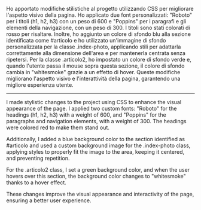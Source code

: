 Ho apportato modifiche stilistiche al progetto utilizzando CSS per migliorare l'aspetto visivo della pagina. Ho applicato due font personalizzati: "Roboto" per i titoli (h1, h2, h3) con un peso di 600 e "Poppins" per i paragrafi e gli elementi della navigazione, con un peso di 300. I titoli sono stati colorati di rosso per risaltare.
Inoltre, ho aggiunto un colore di sfondo blu alla sezione identificata come #articolo e ho utilizzato un'immagine di sfondo personalizzata per la classe .index-photo, applicando stili per adattarla correttamente alla dimensione dell'area e per mantenerla centrata senza ripetersi.
Per la classe .articolo2, ho impostato un colore di sfondo verde e, quando l'utente passa il mouse sopra questa sezione, il colore di sfondo cambia in "whitesmoke" grazie a un effetto di hover.
Queste modifiche migliorano l'aspetto visivo e l'interattività della pagina, garantendo una migliore esperienza utente.

----------------------------------------------------------------------------------------------------------------------------------------------------------------------------------------------


I made stylistic changes to the project using CSS to enhance the visual appearance of the page. I applied two custom fonts: "Roboto" for the headings (h1, h2, h3) with a weight of 600, and "Poppins" for the paragraphs and navigation elements, with a weight of 300. The headings were colored red to make them stand out.

Additionally, I added a blue background color to the section identified as #articolo and used a custom background image for the .index-photo class, applying styles to properly fit the image to the area, keeping it centered, and preventing repetition.

For the .articolo2 class, I set a green background color, and when the user hovers over this section, the background color changes to "whitesmoke" thanks to a hover effect.

These changes improve the visual appearance and interactivity of the page, ensuring a better user experience.
